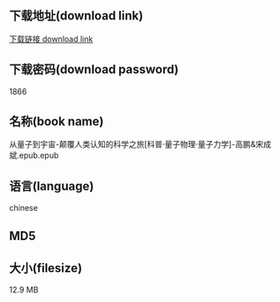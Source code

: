 ## 下载地址(download link)
[下载链接 download link](https://tutu365.netlify.app/?s=%E4%BB%8E%E9%87%8F%E5%AD%90%E5%88%B0%E5%AE%87%E5%AE%99-%E9%A2%A0%E8%A6%86%E4%BA%BA%E7%B1%BB%E8%AE%A4%E7%9F%A5%E7%9A%84%E7%A7%91%E5%AD%A6%E4%B9%8B%E6%97%85%5B%E7%A7%91%E6%99%AE%C2%B7%E9%87%8F%E5%AD%90%E7%89%A9%E7%90%86%C2%B7%E9%87%8F%E5%AD%90%E5%8A%9B%E5%AD%A6%5D-%E9%AB%98%E9%B9%8F%26%E5%AE%8B%E6%88%90%E6%96%8C.epub)

## 下载密码(download password)
1866

## 名称(book name)
从量子到宇宙-颠覆人类认知的科学之旅[科普·量子物理·量子力学]-高鹏&宋成斌.epub.epub

## 语言(language)
chinese

## MD5


## 大小(filesize)
12.9 MB

